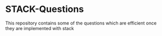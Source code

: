 # STACK-Questions
This repository contains some of the questions which are efficient once they are implemented with stack
